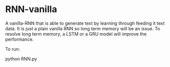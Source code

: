 # RNN-vanilla

A vanilla-RNN that is able to generate text by learning through feeding it text data.
It is just a plain vanilla RNN so long term memory will be an issue.
To resolve long term memory, a LSTM or a GRU model will improve the performance.

To run:

  python RNN.py

